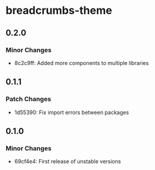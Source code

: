 # breadcrumbs-theme

## 0.2.0

### Minor Changes

- 8c2c9ff: Added more components to multiple libraries

## 0.1.1

### Patch Changes

- 1d55390: Fix import errors between packages

## 0.1.0

### Minor Changes

- 69cf4e4: First release of unstable versions
